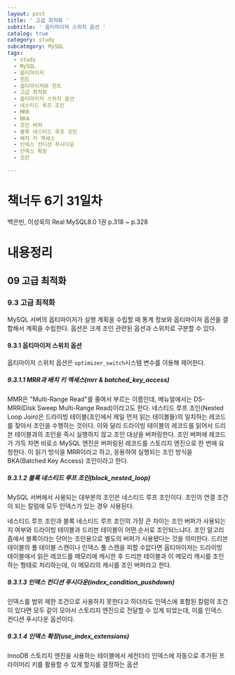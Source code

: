 ```yaml
---
layout: post
title: ' 고급 최적화 '
subtitle: ' 옵티마이저 스위치 옵션 '
catalog: true
category: study
subcategory: MySQL
tags:
  - study
  - MySQL
  - 옵티마이저
  - 힌트
  - 옵티마이저와 힌트
  - 고급 최적화
  - 옵티마이저 스위치 옵션
  - 네스티드 루프 조인
  - MRR
  - BKA
  - 조인 버퍼
  - 블록 네스티드 루프 조인
  - 배치 키 엑세스
  - 인덱스 컨디션 푸시다운
  - 인덱스 확장
  - 조인

---
```


# 책너두 6기 31일차

백은빈, 이성욱의 Real MySQL8.0 1권 p.318 ~ p.328

# 내용정리

## 09 고급 최적화

### 9.3 고급 최적화

MySQL 서버의 옵티마이저가 실행 계획을 수립할 때 통계 정보와 옵티마이저 옵션을 결합해서 계획을 수립한다. 옵션은 크게 조인 관련된 옵션과 스위치로 구분할 수 있다.

#### 9.3.1 옵티마이저 스위치 옵션

옵티마이저 스위치 옵션은 `optimizer_switch`시스템 변수를 이용해 제어한다.

##### 9.3.1.1 MRR과 배치 키 엑세스(mrr & batched_key_access)

MMR은 "Multi-Range Read"를 줄여서 부르는 이름인데, 메뉴얼에서는 DS-MRR(Disk Sweep Multi-Range Read)이라고도 한다. 네스티드 루프 조인(Nested Loop Join)은 드라이빙 테이블(조인에서 제일 먼저 읽는 테이블들)의 일치하는 레코드를 찾아서 조인을 수행하는 것이다. 이와 달리 드라이빙 테이블의 레코드를 읽어서 드리븐 테이블과의 조인을 즉시 실행하지 않고 조인 대상을 버퍼링한다. 조인 버퍼에 레코드가 가득 차면 비로소 MySQL 엔진은 버퍼링된 레코드를 스토리지 엔진으로 한 번에 요청한다. 이 읽기 방식을 MRR이라고 하고, 응용하여 실행되는 조인 방식을 BKA(Batched Key Access) 조인이라고 한다. 

##### 9.3.1.2 블록 네스티드 루프 조인(block_nested_loop)

MySQL 서버에서 사용되는 대부분의 조인은 네스티드 루프 조인이다. 조인의 연결 조건이 되는 칼럼에 모두 인덱스가 있는 경우 사용된다.

네스티드 루프 조인과 블록 네스티드 루프 조인의 가장 큰 차이는 조인 버퍼가 사용되는지 여부와 드라이빙 테이블과 드리븐 테이블이 어떤 순서로 조인되느냐다. 조인 알고리즘에서 블록이라는 단어는 조인용으로 별도의 버퍼가 사용됐다는 것을 의미한다. 드리븐 테이블의 풀 테이블 스캔이나 인덱스 풀 스캔을 피할 수없다면 옵티마이저는 드라이빙 테이블에서 읽은 레코드를 메모리에 캐시한 후 드리븐 테이블과 이 메모리 캐시를 조인하는 형태로 처리하는데, 이 메모리의 캐시를 조인 버퍼라고 한다.

##### 9.3.1.3 인덱스 컨디션 푸시다운(index_condition_pushdown)

인덱스를 범위 제한 조건으로 사용하지 못한다고 하더라도 인덱스에 포함된 칼럼의 조건이 있다면 모두 같이 모아서 스토리지 엔진으로 전달할 수 있게 되었는데, 이를 인덱스 컨디션 푸시다운 옵션이다.

##### 9.3.1.4 인덱스 확장(use_index_extensions)

InnoDB 스토리지 엔진을 사용하는 테이블에서 세컨더리 인덱스에 자동으로 추가된 프라이머리 키를 활용할 수 있게 할지를 결정하는 옵션